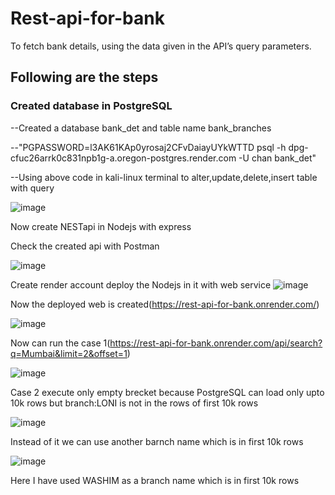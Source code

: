 # Rest-api-for-bank
To fetch bank details, using the data given in the API’s query parameters.

## Following are the steps

### Created database in PostgreSQL


--Created a database bank_det and table name bank_branches

--"PGPASSWORD=l3AK61KAp0yrosaj2CFvDaiayUYkWTTD psql -h dpg-cfuc26arrk0c831npb1g-a.oregon-postgres.render.com -U chan bank_det"

--Using above code in kali-linux terminal to alter,update,delete,insert table with query

![image](https://user-images.githubusercontent.com/94432813/221778708-46cc1ed4-ec37-4984-934c-83e37b53804d.png)

Now create NESTapi in Nodejs with express

Check the created api with Postman

![image](https://user-images.githubusercontent.com/94432813/221780165-add8d798-c3c3-48d1-97ae-dbc0deafb29c.png)

Create render account deploy the Nodejs in it with web service
![image](https://user-images.githubusercontent.com/94432813/221779993-c9849fe3-23ec-4dda-a53f-f7223669537e.png)

Now the deployed web is created(https://rest-api-for-bank.onrender.com/)

![image](https://user-images.githubusercontent.com/94432813/221780904-ca0b3fb2-b49a-46db-8348-9e47e7b08d7d.png)

Now can run the case 1(https://rest-api-for-bank.onrender.com/api/search?q=Mumbai&limit=2&offset=1)

![image](https://user-images.githubusercontent.com/94432813/221781024-29fc77e6-9ad6-4887-b689-525f96d548f9.png)

Case 2 execute only empty brecket because PostgreSQL can load only upto 10k rows but branch:LONI is not in the rows of first 10k rows

![image](https://user-images.githubusercontent.com/94432813/221782568-6bfafe67-40f8-42f2-beb0-b782aa58369c.png)

Instead of it we can use another barnch name which is in first 10k rows 

![image](https://user-images.githubusercontent.com/94432813/221782296-fb7044c7-7b0e-44ff-b065-4191a918f6b2.png)

Here I have used WASHIM as a branch name which is in first 10k rows



